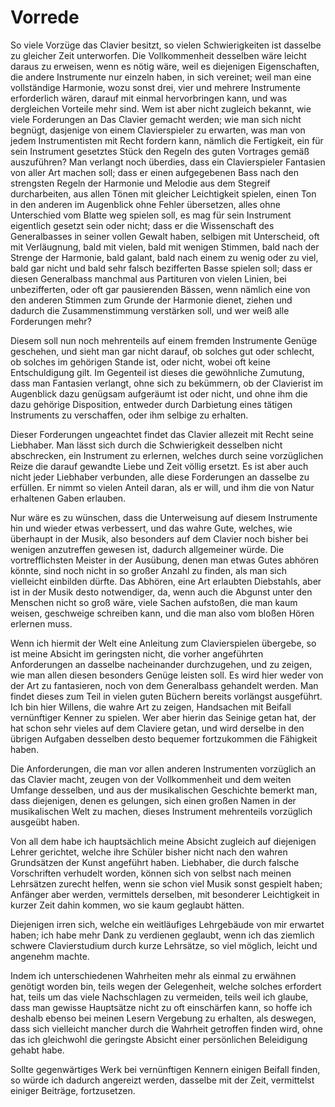Vorrede
================

So viele Vorzüge das Clavier besitzt, so vielen Schwierigkeiten ist dasselbe zu gleicher Zeit unterworfen. Die Vollkommenheit desselben wäre leicht daraus zu erweisen, wenn es nötig wäre, weil es diejenigen Eigenschaften, die andere Instrumente nur einzeln haben, in sich vereinet; weil man eine vollständige Harmonie, wozu sonst drei, vier und mehrere Instrumente erforderlich wären, darauf mit einmal hervorbringen kann, und was dergleichen Vorteile mehr sind. Wem ist aber nicht zugleich bekannt, wie viele Forderungen an Das Clavier gemacht werden; wie man sich nicht begnügt, dasjenige von einem Clavierspieler zu erwarten, was man von jedem Instrumentisten mit Recht fordern kann, nämlich die Fertigkeit, ein für sein Instrument gesetztes Stück den Regeln des guten Vortrages gemäß auszuführen? Man verlangt noch überdies, dass ein Clavierspieler Fantasien von aller Art machen soll; dass er einen aufgegebenen Bass nach den strengsten Regeln der Harmonie und Melodie aus dem Stegreif durcharbeiten, aus allen Tönen mit gleicher Leichtigkeit spielen, einen Ton in den anderen im Augenblick ohne Fehler übersetzen, alles ohne Unterschied vom Blatte weg spielen soll, es mag für sein Instrument eigentlich gesetzt sein oder nicht; dass er die Wissenschaft des Generalbasses in seiner vollen Gewalt haben, selbigen mit Unterscheid, oft mit Verläugnung, bald mit vielen, bald mit wenigen Stimmen, bald nach der Strenge der Harmonie, bald galant, bald nach einem zu wenig oder zu viel, bald gar nicht und bald sehr falsch bezifferten Basse spielen soll; dass er diesen Generalbass manchmal aus Partituren von vielen Linien, bei unbezifferten, oder oft gar pausierenden Bässen, wenn nämlich eine von den anderen Stimmen zum Grunde der Harmonie dienet, ziehen und dadurch die Zusammenstimmung verstärken soll, und wer weiß alle Forderungen mehr?

Diesem soll nun noch mehrenteils auf einem fremden Instrumente Genüge geschehen, und sieht man gar nicht darauf, ob solches gut oder schlecht, ob solches im gehörigen Stande ist, oder nicht, wobei oft keine Entschuldigung gilt. Im Gegenteil ist dieses die gewöhnliche Zumutung, dass man Fantasien verlangt, ohne sich zu bekümmern, ob der Clavierist im Augenblick dazu genügsam aufgeräumt ist oder nicht, und ohne ihm die dazu gehörige Disposition, entweder durch Darbietung eines tätigen Instruments zu verschaffen, oder ihm selbige zu erhalten. 

Dieser Forderungen ungeachtet findet das Clavier allezeit mit Recht seine Liebhaber. Man lässt sich durch die Schwierigkeit desselben nicht abschrecken, ein Instrument zu erlernen, welches durch seine vorzüglichen Reize die darauf gewandte Liebe und Zeit völlig ersetzt. Es ist aber auch nicht jeder Liebhaber verbunden, alle diese Forderungen an dasselbe zu erfüllen. Er nimmt so vielen Anteil daran, als er will, und ihm die von Natur erhaltenen Gaben erlauben.

Nur wäre es zu wünschen, dass die Unterweisung auf diesem Instrumente hin und wieder etwas verbessert, und das wahre Gute, welches, wie überhaupt in der Musik, also besonders auf dem Clavier noch bisher bei wenigen anzutreffen gewesen ist, dadurch allgemeiner würde. Die vortrefflichsten Meister in der Ausübung, denen man etwas Gutes abhören könnte, sind noch nicht in so großer Anzahl zu finden, als man sich vielleicht einbilden dürfte. Das Abhören, eine Art erlaubten Diebstahls, aber ist in der Musik desto notwendiger, da, wenn auch die Abgunst unter den Menschen nicht so groß wäre, viele Sachen aufstoßen, die man kaum weisen, geschweige schreiben kann, und die man also vom bloßen Hören erlernen muss.

Wenn ich hiermit der Welt eine Anleitung zum Clavierspielen übergebe, so ist meine Absicht im geringsten nicht, die vorher angeführten Anforderungen an dasselbe nacheinander durchzugehen, und zu zeigen, wie man allen diesen besonders Genüge leisten soll. Es wird hier weder von der Art zu fantasieren, noch von dem Generalbass gehandelt werden. Man findet dieses zum Teil in vielen guten Büchern bereits vorlängst ausgeführt. Ich bin hier Willens, die wahre Art zu zeigen, Handsachen mit Beifall vernünftiger Kenner zu spielen. Wer aber hierin das Seinige getan hat, der hat schon sehr vieles auf dem Claviere getan, und wird derselbe in den übrigen Aufgaben desselben desto bequemer fortzukommen die Fähigkeit haben. 

Die Anforderungen, die man vor allen anderen Instrumenten vorzüglich an das Clavier macht, zeugen von der Vollkommenheit und dem weiten Umfange desselben, und aus der musikalischen Geschichte bemerkt man, dass diejenigen, denen es gelungen, sich einen großen Namen in der musikalischen Welt zu machen, dieses Instrument mehrenteils vorzüglich ausgeübt haben. 

Von all dem habe ich hauptsächlich meine Absicht zugleich auf diejenigen Lehrer gerichtet, welche ihre Schüler bisher nicht nach den wahren Grundsätzen der Kunst angeführt haben. Liebhaber, die durch falsche Vorschriften verhudelt worden, können sich von selbst nach meinen Lehrsätzen zurecht helfen, wenn sie schon viel Musik sonst gespielt haben; Anfänger aber werden, vermittels derselben, mit besonderer Leichtigkeit in kurzer Zeit dahin kommen, wo sie kaum geglaubt hätten. 

Diejenigen irren sich, welche ein weitläufiges Lehrgebäude von mir erwartet haben; ich habe mehr Dank zu verdienen geglaubt, wenn ich das ziemlich schwere Clavierstudium durch kurze Lehrsätze, so viel möglich, leicht und angenehm machte.

Indem ich unterschiedenen Wahrheiten mehr als einmal zu erwähnen genötigt worden bin, teils wegen der Gelegenheit, welche solches erfordert hat, teils um das viele Nachschlagen zu vermeiden, teils weil ich glaube, dass man gewisse Hauptsätze nicht zu oft einschärfen kann, so hoffe ich deshalb ebenso bei meinen Lesern Vergebung zu erhalten, als deswegen, dass sich vielleicht mancher durch die Wahrheit getroffen finden wird, ohne das ich gleichwohl die geringste Absicht einer persönlichen Beleidigung gehabt habe.

Sollte gegenwärtiges Werk bei vernünftigen Kennern einigen Beifall finden, so würde ich dadurch angereizt werden, dasselbe mit der Zeit, vermittelst einiger Beiträge, fortzusetzen.
